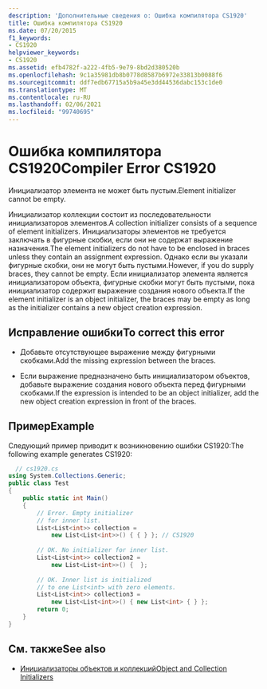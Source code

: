 ```yaml
---
description: 'Дополнительные сведения о: Ошибка компилятора CS1920'
title: Ошибка компилятора CS1920
ms.date: 07/20/2015
f1_keywords:
- CS1920
helpviewer_keywords:
- CS1920
ms.assetid: efb4782f-a222-4fb5-9e79-8bd2d380520b
ms.openlocfilehash: 9c1a35981db8b0778d8587b6972e33813b0088f6
ms.sourcegitcommit: ddf7edb67715a5b9a45e3dd44536dabc153c1de0
ms.translationtype: MT
ms.contentlocale: ru-RU
ms.lasthandoff: 02/06/2021
ms.locfileid: "99740695"
---
```

# <a name="compiler-error-cs1920"></a><span data-ttu-id="ed129-103">Ошибка компилятора CS1920</span><span class="sxs-lookup"><span data-stu-id="ed129-103">Compiler Error CS1920</span></span>

<span data-ttu-id="ed129-104">Инициализатор элемента не может быть пустым.</span><span class="sxs-lookup"><span data-stu-id="ed129-104">Element initializer cannot be empty.</span></span>  
  
 <span data-ttu-id="ed129-105">Инициализатор коллекции состоит из последовательности инициализаторов элементов.</span><span class="sxs-lookup"><span data-stu-id="ed129-105">A collection initializer consists of a sequence of element initializers.</span></span> <span data-ttu-id="ed129-106">Инициализаторы элементов не требуется заключать в фигурные скобки, если они не содержат выражение назначения.</span><span class="sxs-lookup"><span data-stu-id="ed129-106">The element initializers do not have to be enclosed in braces unless they contain an assignment expression.</span></span> <span data-ttu-id="ed129-107">Однако если вы указали фигурные скобки, они не могут быть пустыми.</span><span class="sxs-lookup"><span data-stu-id="ed129-107">However, if you do supply braces, they cannot be empty.</span></span> <span data-ttu-id="ed129-108">Если инициализатор элемента является инициализатором объекта, фигурные скобки могут быть пустыми, пока инициализатор содержит выражение создания нового объекта.</span><span class="sxs-lookup"><span data-stu-id="ed129-108">If the element initializer is an object initializer, the braces may be empty as long as the initializer contains a new object creation expression.</span></span>  
  
## <a name="to-correct-this-error"></a><span data-ttu-id="ed129-109">Исправление ошибки</span><span class="sxs-lookup"><span data-stu-id="ed129-109">To correct this error</span></span>  
  
- <span data-ttu-id="ed129-110">Добавьте отсутствующее выражение между фигурными скобками.</span><span class="sxs-lookup"><span data-stu-id="ed129-110">Add the missing expression between the braces.</span></span>  
  
- <span data-ttu-id="ed129-111">Если выражение предназначено быть инициализатором объектов, добавьте выражение создания нового объекта перед фигурными скобками.</span><span class="sxs-lookup"><span data-stu-id="ed129-111">If the expression is intended to be an object initializer, add the new object creation expression in front of the braces.</span></span>  
  
## <a name="example"></a><span data-ttu-id="ed129-112">Пример</span><span class="sxs-lookup"><span data-stu-id="ed129-112">Example</span></span>  

 <span data-ttu-id="ed129-113">Следующий пример приводит к возникновению ошибки CS1920:</span><span class="sxs-lookup"><span data-stu-id="ed129-113">The following example generates CS1920:</span></span>  
  
```csharp  
  // cs1920.cs  
using System.Collections.Generic;  
public class Test  
{  
    public static int Main()  
    {  
        // Error. Empty initializer
        // for inner list.  
        List<List<int>> collection =  
            new List<List<int>>() { { } }; // CS1920  
  
        // OK. No initializer for inner list.  
        List<List<int>> collection2 =  
            new List<List<int>>() {  };  
  
        // OK. Inner list is initialized
        // to one List<int> with zero elements.  
        List<List<int>> collection3 =  
            new List<List<int>>() { new List<int> { } };  
        return 0;  
    }  
}  
```  
  
## <a name="see-also"></a><span data-ttu-id="ed129-114">См. также</span><span class="sxs-lookup"><span data-stu-id="ed129-114">See also</span></span>

- [<span data-ttu-id="ed129-115">Инициализаторы объектов и коллекций</span><span class="sxs-lookup"><span data-stu-id="ed129-115">Object and Collection Initializers</span></span>](../programming-guide/classes-and-structs/object-and-collection-initializers.md)
